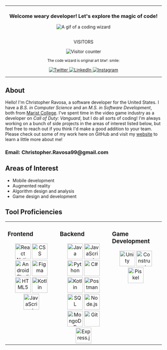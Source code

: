 <hr/>
<h3 align="center">Welcome weary developer! Let's explore the magic of code!</h3>
<div align="center">
  <img 
       src="https://piskel-imgstore-b.appspot.com/img/6246b27d-a724-11ec-a173-5f19532e15bf.gif"
       alt="A gif of a coding wizard"
  />
  <br />
  <br />
  <p>VISITORS</p>
  <img
     src="https://profile-counter.glitch.me/crav12345/count.svg"
     alt="Visitor counter"
  />
</div>
<p align="center">
  <sub>The code wizard is original art btw! :smile:</sub>
</p>
<p align="center">
  <a href="https://twitter.com/cravosa1" target="_blank">
    <img src="https://img.shields.io/badge/twitter-%231DA1F2.svg?&style=for-the-badge&logo=twitter&logoColor=white&color=071A2C" alt="Twitter"/>
  </a>
  <a href="https://www.linkedin.com/in/christopherravosa/" target="_blank">
    <img src="https://img.shields.io/badge/linkedin-%230077B5.svg?&style=for-the-badge&logo=linkedin&logoColor=white&color=071A2C" alt="LinkedIn"/>
  </a>
  <a href="https://www.instagram.com/crav12345/" target="_blank">
    <img src="https://img.shields.io/badge/instagram-%23E4405F.svg?&style=for-the-badge&logo=instagram&logoColor=white&color=071A2C" alt="Instagram"/>
  </a>
</p>
<hr/>
<h2>About</h2>
<p>Hello! I'm Christopher Ravosa, a software developer for the United States. I have a <em>B.S. in Computer Science</em> and an <em>M.S. in Software Development</em>, both from <a href="https://www.marist.edu/" target="_blank">Marist College</a>. I've spent time in the video game industry as a developer on <em>Call of Duty: Vanguard</em>, but I do all sorts of coding! I'm always working on a bunch of side projects in the areas of interest listed below, but feel free to reach out if you think I'd make a good addition to your team. Please check out some of my work here on GitHub and visit my <a href="https://www.chrisravosa.com" target="_blank">website</a> to learn a little more about me!</p>
<h3>Email: Christopher.Ravosa99@gmail.com</h3>
<h2>Areas of Interest</h2>
<ul>
  <li>Mobile development</li>
  <li>Augmented reality</li>
  <li>Algorithm design and analysis</li>
  <li>Game design and development</li>
</ul>
<h2>Tool Proficiencies</h2>
<table><tr><td valign="top" width="33%">
  
### Frontend
<div align="center">
  <img
       width="50"
       src="https://upload.wikimedia.org/wikipedia/commons/thumb/a/a7/React-icon.svg/1200px-React-icon.svg.png"
       alt="React Native"
  />
  <img
       width="50"
       src="https://www.freepnglogos.com/uploads/html5-logo-png/html5-logo-css-logo-png-transparent-svg-vector-bie-supply-9.png"
       alt="CSS"
  />
  <img
       width="50"
       src="https://upload.wikimedia.org/wikipedia/commons/thumb/e/e3/Android_Studio_Icon_%282014-2019%29.svg/1200px-Android_Studio_Icon_%282014-2019%29.svg.png"
       alt="Android Studio"
  />
  <img
       width="50"
       src="https://upload.wikimedia.org/wikipedia/commons/3/33/Figma-logo.svg"
       alt="Figma"
  />
  <img
       width="50"
       src="https://upload.wikimedia.org/wikipedia/commons/thumb/6/61/HTML5_logo_and_wordmark.svg/2048px-HTML5_logo_and_wordmark.svg.png"
       alt="HTML5"
  />
  <img
       width="50"
       src="https://upload.wikimedia.org/wikipedia/commons/thumb/0/06/Kotlin_Icon.svg/2048px-Kotlin_Icon.svg.png"
       alt="Kotlin"
  />
  <img
       width="50"
       src="https://upload.wikimedia.org/wikipedia/commons/thumb/9/99/Unofficial_JavaScript_logo_2.svg/2048px-Unofficial_JavaScript_logo_2.svg.png"
       alt="JavaScript"
  />
</div></td><td valign="top" width="33%">

### Backend
<div align="center">
  <img
       width="50"
       src="https://cdn.freebiesupply.com/logos/thumbs/2x/java-4-logo.png"
       alt="Java"
  />
  <img
       width="50"
       src="https://upload.wikimedia.org/wikipedia/commons/thumb/9/99/Unofficial_JavaScript_logo_2.svg/2048px-Unofficial_JavaScript_logo_2.svg.png"
       alt="JavaScript"
  />
  <img
       width="50"
       src="https://upload.wikimedia.org/wikipedia/commons/thumb/c/c3/Python-logo-notext.svg/640px-Python-logo-notext.svg.png"
       alt="Python"
  />
  <img
       width="50"
       src="https://pluralsight.imgix.net/paths/path-icons/csharp-e7b8fcd4ce.png"
       alt="C#"
  />
  <img
       width="50"
       src="https://upload.wikimedia.org/wikipedia/commons/thumb/0/06/Kotlin_Icon.svg/2048px-Kotlin_Icon.svg.png"
       alt="Kotlin"
  />
  <img
       width="50"
       src="https://res.cloudinary.com/postman/image/upload/t_team_logo/v1629869194/team/2893aede23f01bfcbd2319326bc96a6ed0524eba759745ed6d73405a3a8b67a8"
       alt="Postman"
  />
  <img
       width="50"
       src="https://image.winudf.com/v2/image1/YWlyLlNRTEVkaXRvcl9pY29uXzE1NjY5OTkyOTJfMDc5/icon.png?w=&fakeurl=1"
       alt="SQL"
  />
  <img
       width="50"
       src="https://upload.wikimedia.org/wikipedia/commons/thumb/d/d9/Node.js_logo.svg/1200px-Node.js_logo.svg.png"
       alt="Node.js"
  />
  <img
       width="50"
       src="https://cdn.iconscout.com/icon/free/png-256/mongodb-226029.png"
       alt="MongoDB"
  />
  <img
       width="50"
       src="https://git-scm.com/images/logos/downloads/Git-Icon-1788C.png"
       alt="Git"
  />
  <img
       width="50"
       src="https://www.sohamkamani.com/static/65137ed3c844d05124dcfdab28263c21/38cea/express-routing-logo.png"
       alt="Express.js"
  />
</div></td><td valign="top" width="33%">

### Game Development
<div align="center">
  <img
       width="50"
       src="https://cdn.freebiesupply.com/logos/large/2x/unity-69-logo-png-transparent.png"
       alt="Unity"
  />
  <img
       width="50"
       src="https://upload.wikimedia.org/wikipedia/commons/thumb/7/79/Construct_3_Logo.svg/1200px-Construct_3_Logo.svg.png"
       alt="Construct"
  />
  <img
       width="50"
       src="https://msbassetttech.weebly.com/uploads/1/3/3/9/13391031/piksel-logo_orig.png"
       alt="Piskel"
  />
</div></td></tr></table>

<br />

<!--
**crav12345/crav12345** is a ✨ _special_ ✨ repository because its `README.md` (this file) appears on your GitHub profile.

Here are some ideas to get you started:

- 🔭 I’m currently working on ...
- 🌱 I’m currently learning ...
- 👯 I’m looking to collaborate on ...
- 🤔 I’m looking for help with ...
- 💬 Ask me about ...
- 📫 How to reach me: ...
- 😄 Pronouns: ...
- ⚡ Fun fact: ...
-->

